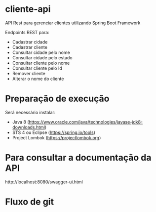 # cliente-api
API Rest para gerenciar clientes utilizando Spring Boot Framework

Endpoints REST para:

- Cadastrar cidade
- Cadastrar cliente
- Consultar cidade pelo nome
- Consultar cidade pelo estado
- Consultar cliente pelo nome
- Consultar cliente pelo Id
- Remover cliente
- Alterar o nome do cliente


# Preparação de execução
Será necessário instalar:
  - Java 8 (https://www.oracle.com/java/technologies/javase-jdk8-downloads.html)
  - STS 4 ou Eclipse (https://spring.io/tools)
  - Project Lombok (https://projectlombok.org)

# Para consultar a documentação da API
http://localhost:8080/swagger-ui.html


# Fluxo de git
